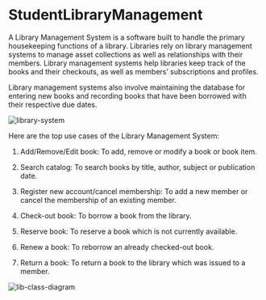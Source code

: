 # StudentLibraryManagement
A Library Management System is a software built to handle the primary housekeeping functions of a library.
Libraries rely on library management systems to manage asset collections as well as relationships with their members.
Library management systems help libraries keep track of the books and their checkouts, as well as members’ subscriptions and profiles.

Library management systems also involve maintaining the database for entering new books and recording books 
that have been borrowed with their respective due dates.

![library-system](https://user-images.githubusercontent.com/120267773/224781153-ea7ce1a9-d050-4d2a-88e3-5d00f8f08d41.png)

Here are the top use cases of the Library Management System:

1) Add/Remove/Edit book: To add, remove or modify a book or book item.

2) Search catalog: To search books by title, author, subject or publication date.

3) Register new account/cancel membership: To add a new member or cancel the membership of an existing member.

4) Check-out book: To borrow a book from the library.

5) Reserve book: To reserve a book which is not currently available.

6) Renew a book: To reborrow an already checked-out book.

7) Return a book: To return a book to the library which was issued to a member.


![lib-class-diagram](https://user-images.githubusercontent.com/120267773/224781663-3d00c8e0-be26-484e-8e72-018b7f691ad9.png)

